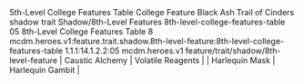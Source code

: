 <ability>
  <name>5th-Level College Features Table</name>
  <keywords>
    <keyword>College</keyword>
  </keywords>
  <type>Feature</type>
  <distance>Black Ash</distance>
  <target>Trail of Cinders</target>
  <metadata>
    <class>shadow</class>
    <feature_type>trait</feature_type>
    <file_dpath>Shadow/8th-Level Features</file_dpath>
    <item_id>8th-level-college-features-table</item_id>
    <item_index>05</item_index>
    <item_name>8th-Level College Features Table</item_name>
    <level>8</level>
    <scc>mcdm.heroes.v1:feature.trait.shadow.8th-level-feature:8th-level-college-features-table</scc>
    <scdc>1.1.1:14.1.2.2:05</scdc>
    <source>mcdm.heroes.v1</source>
    <type>feature/trait/shadow/8th-level-feature</type>
  </metadata>
  <effects>
    <effect type="mundane">| Caustic Alchemy | Volatile Reagents |
| Harlequin Mask  | Harlequin Gambit  |</effect>
  </effects>
</ability>
